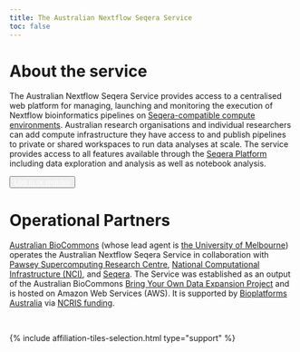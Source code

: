 ```yaml
---
title: The Australian Nextflow Seqera Service
toc: false
---
```


# About the service

The Australian Nextflow Seqera Service provides access to a centralised web platform for managing, launching and monitoring the execution of Nextflow bioinformatics pipelines on [Seqera-compatible compute environments](https://docs.seqera.io/platform/latest/compute-envs/overview). Australian research organisations and individual researchers can add compute infrastructure they have access to and publish pipelines to private or shared workspaces to run data analyses at scale. The service provides access to all features available through the [Seqera Platform](https://seqera.io/platform/) including data exploration and analysis as well as notebook analysis.

<div class="d-flex flex-column">
  <div class="mb-2">
    <button
      class="btn btn-secondary text-light"
      type="button"
      aria-expanded="false"
      aria-controls="collapseExample"
    >
      <a href="http://seqera.services.biocommons.org.au/" target="_blank" style="color: white;">Log in or register</a>
    </button>
  </div>
</div>


# Operational Partners

[Australian BioCommons](https://www.biocommons.org.au/) (whose lead agent is [the University of Melbourne](https://www.unimelb.edu.au/)) operates the Australian Nextflow Seqera Service in collaboration with [Pawsey Supercomputing Research Centre](https://pawsey.org.au/), [National Computational Infrastructure (NCI)](https://nci.org.au/), and [Seqera](https://seqera.io/). The Service was established as an output of the Australian BioCommons [Bring Your Own Data Expansion Project](https://www.biocommons.org.au/byo-data-platform-expansion) and is hosted on Amazon Web Services (AWS). It is supported by [Bioplatforms Australia](https://www.bioplatforms.com/) via [NCRIS funding](https://www.education.gov.au/ncris).


<br />  

{% include affiliation-tiles-selection.html type="support" %}
